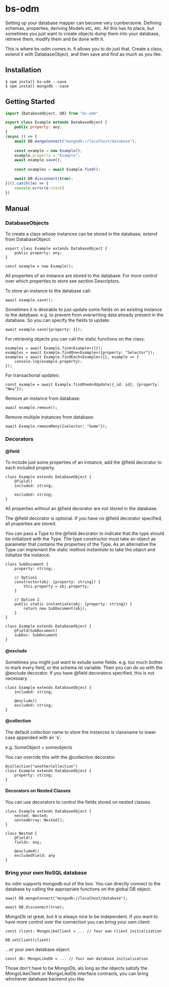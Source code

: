 ﻿# bs-odm

Setting up your database mapper can become very cumbersome. Defining schemas, properties, deriving Models etc, etc.
All this has its place, but sometimes you just want to create objects dump them into your database, retrieve them, modify them and be done with it.

This is where bs-odm comes in. It allows you to do just that.
Create a class, extend it with DatabaseObject, and then save and find as much as you like.

## Installation

    $ npm install bs-odm --save
    $ npm install mongodb --save
    
## Getting Started

```js
import {DatabaseObject, DB} from "bs-odm"

export class Example extends DatabaseObject {
    public property: any;
}
(async () => {
    await DB.mongoConnect("mongodb://localhost/database");
    
    const example = new Example();
    example.property = "Example";
    await example.save();
    
    const examples = await Example.find();

    await DB.disconnect(true);
})().catch((e) => {
    console.error(e.stack)
})
```

## Manual
### DatabaseObjects

To create a class whose instances can be stored in the database, extend from DatabaseObject:

    export class Example extends DatabaseObject {
        public property: any;
    }
    
    const example = new Example();

All properties of an instance are stored to the database. For more control over which properties to store see section Descriptors.

To store an instance to the database call:

    await example.save();
    
Sometimes it is desirable to just update some fields on an existing instance to the database.
e.g. to prevent from overwriting data already present in the database.
So you can specify the fields to update:

    await example.save({property: 1});

For retrieving objects you can call the static functions on the class:

    examples = await Example.find<Example>({});
    examples = await Example.findOne<Example>({property: "Selector"});
    examples = await Example.findEach<Example>({}, example => {
        console.log(example.property);
    });
    
For transactional updates:
    
    const example = await Example.findOneAndUpdate({_id: id}, {property: "New"});
    
Remove an instance from database:

    await example.remove();
    
Remove multiple instances from database:

    await Example.removeMany({selector: "Some"});

### Decorators

#### @field

To include just some properties of an instance, add the @field decorator to each included property.

    class Example extends DatabaseObject {
        @field()
        included: string;
        
        excluded: string;
    }
    
All properties without an @field decorator are not stored in the database.

The @field decorator is optional. If you have no @field decorator specified, all properties are stored.

You can pass a Type to the @field decorator to indicate that the type should be initialized with the Type.
The type constructor must take an object as parameter that contains the properties of the Type.
As an alternative the Type can implement the static method _instantiate_ to take the object and initialize the instance.

    class SubDocument {
        property: string;
        
        // Option1 
        constructor(obj: {property: string}) {
            this.property = obj.property;
        } 
        
        // Option 2
        public static instantiate(obj: {property: string}) {
            return new SubDocument(obj);
        }
    }
    
    class Example extends DatabaseObject {
        @field(SubDocument)
        subDoc: SubDocument
    }

#### @exclude

Sometimes you might just want to exlude some fields. e.g. too much bother to mark every field, or the schema ist variable.
Then you can do so with the @exclude decorator. If you have @field decorators specified, this is not necessary.

    class Example extends DatabaseObject {
        included: string;
        
        @exclude()
        excluded: string;
    }

#### @collection

The default collection name to store the instances is classname to lower case appended with an 's'.

e.g. SomeObject = someobjects

You can override this with the @collection decorator.

    @collection("anotherCollection")
    class Example extends DatabaseObject {
        property: string;
    }

#### Decorators on Nested Classes

You can use decorators to control the fields stored on nested classes.

    class Example extends DatabaseObject {
        nested: Nested;
        nestedArray: Nested[];
    }

    class Nested {
        @field()
        fields: any;

        @excluded()
        excludedField: any
    }


### Bring your own NoSQL database

bs-odm supports mongodb out of the box. You can directly connect to the database by calling the appropriate functions on the global DB object:

    await DB.mongoConnect("mongodb://localhost/database");
        
    await DB.disconnect(true);

MongoDb ist great, but it is always nice to be independent.
If you want to have more control over the connection you can bring your own client:

    const client: MongoLikeClient = ... // Your own client initialization
    
    DB.setClient(client)
    
...or your own database object:

    const db: MongoLikeDb = ... // Your own database initialization
    
Those don't have to be MongoDb, als long as the objects satisfy the MongoLikeClient or MongoLikeDb interface contracts,
you can bring whichever database backend you like.

